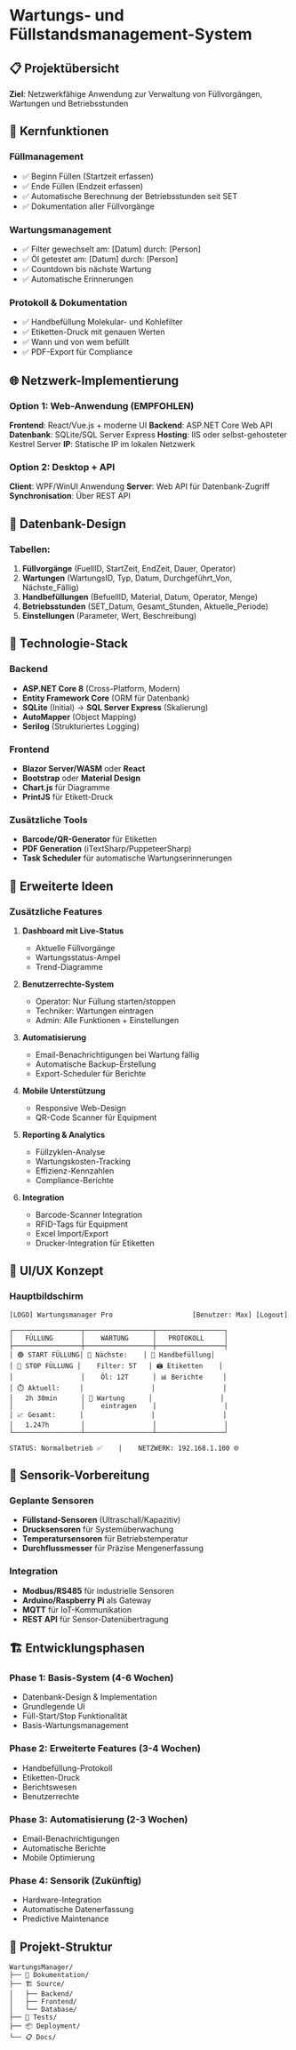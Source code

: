 # Wartungs- und Füllstandsmanagement-System

## 📋 Projektübersicht
**Ziel**: Netzwerkfähige Anwendung zur Verwaltung von Füllvorgängen, Wartungen und Betriebsstunden

## 🎯 Kernfunktionen

### Füllmanagement
- ✅ Beginn Füllen (Startzeit erfassen)
- ✅ Ende Füllen (Endzeit erfassen)
- ✅ Automatische Berechnung der Betriebsstunden seit SET
- ✅ Dokumentation aller Füllvorgänge

### Wartungsmanagement
- ✅ Filter gewechselt am: [Datum] durch: [Person]
- ✅ Öl getestet am: [Datum] durch: [Person]
- ✅ Countdown bis nächste Wartung
- ✅ Automatische Erinnerungen

### Protokoll & Dokumentation
- ✅ Handbefüllung Molekular- und Kohlefilter
- ✅ Etiketten-Druck mit genauen Werten
- ✅ Wann und von wem befüllt
- ✅ PDF-Export für Compliance

## 🌐 Netzwerk-Implementierung

### Option 1: Web-Anwendung (EMPFOHLEN)
**Frontend**: React/Vue.js + moderne UI
**Backend**: ASP.NET Core Web API
**Datenbank**: SQLite/SQL Server Express
**Hosting**: IIS oder selbst-gehosteter Kestrel Server
**IP**: Statische IP im lokalen Netzwerk

### Option 2: Desktop + API
**Client**: WPF/WinUI Anwendung
**Server**: Web API für Datenbank-Zugriff
**Synchronisation**: Über REST API

## 💾 Datenbank-Design

### Tabellen:
1. **Füllvorgänge** (FuellID, StartZeit, EndZeit, Dauer, Operator)
2. **Wartungen** (WartungsID, Typ, Datum, Durchgeführt_Von, Nächste_Fällig)
3. **Handbefüllungen** (BefuellID, Material, Datum, Operator, Menge)
4. **Betriebsstunden** (SET_Datum, Gesamt_Stunden, Aktuelle_Periode)
5. **Einstellungen** (Parameter, Wert, Beschreibung)

## 🔧 Technologie-Stack

### Backend
- **ASP.NET Core 8** (Cross-Platform, Modern)
- **Entity Framework Core** (ORM für Datenbank)
- **SQLite** (Initial) → **SQL Server Express** (Skalierung)
- **AutoMapper** (Object Mapping)
- **Serilog** (Strukturiertes Logging)

### Frontend
- **Blazor Server/WASM** oder **React**
- **Bootstrap** oder **Material Design**
- **Chart.js** für Diagramme
- **PrintJS** für Etikett-Druck

### Zusätzliche Tools
- **Barcode/QR-Generator** für Etiketten
- **PDF Generation** (iTextSharp/PuppeteerSharp)
- **Task Scheduler** für automatische Wartungserinnerungen

## 🚀 Erweiterte Ideen

### Zusätzliche Features
1. **Dashboard mit Live-Status**
   - Aktuelle Füllvorgänge
   - Wartungsstatus-Ampel
   - Trend-Diagramme

2. **Benutzerrechte-System**
   - Operator: Nur Füllung starten/stoppen
   - Techniker: Wartungen eintragen
   - Admin: Alle Funktionen + Einstellungen

3. **Automatisierung**
   - Email-Benachrichtigungen bei Wartung fällig
   - Automatische Backup-Erstellung
   - Export-Scheduler für Berichte

4. **Mobile Unterstützung**
   - Responsive Web-Design
   - QR-Code Scanner für Equipment

5. **Reporting & Analytics**
   - Füllzyklen-Analyse
   - Wartungskosten-Tracking
   - Effizienz-Kennzahlen
   - Compliance-Berichte

6. **Integration**
   - Barcode-Scanner Integration
   - RFID-Tags für Equipment
   - Excel Import/Export
   - Drucker-Integration für Etiketten

## 🎨 UI/UX Konzept

### Hauptbildschirm
```
[LOGO] Wartungsmanager Pro                    [Benutzer: Max] [Logout]

┌─────────────────┬─────────────────┬─────────────────┐
│   FÜLLUNG       │    WARTUNG      │   PROTOKOLL     │
├─────────────────┼─────────────────┼─────────────────┤
│ 🟢 START FÜLLUNG│ 📅 Nächste:    │ 📄 Handbefüllung│
│ 🔴 STOP FÜLLUNG │    Filter: 5T   │ 🖨️ Etiketten    │
│                 │    Öl: 12T      │ 📊 Berichte     │
│ ⏱️ Aktuell:     │                 │                 │
│   2h 30min      │ 🔧 Wartung      │                 │
│                 │    eintragen    │                 │
│ 📈 Gesamt:      │                 │                 │
│   1.247h        │                 │                 │
└─────────────────┴─────────────────┴─────────────────┘

STATUS: Normalbetrieb ✅    |    NETZWERK: 192.168.1.100 🌐
```

## 🔌 Sensorik-Vorbereitung

### Geplante Sensoren
- **Füllstand-Sensoren** (Ultraschall/Kapazitiv)
- **Drucksensoren** für Systemüberwachung
- **Temperatursensoren** für Betriebstemperatur
- **Durchflussmesser** für Präzise Mengenerfassung

### Integration
- **Modbus/RS485** für industrielle Sensoren
- **Arduino/Raspberry Pi** als Gateway
- **MQTT** für IoT-Kommunikation
- **REST API** für Sensor-Datenübertragung

## 🏗️ Entwicklungsphasen

### Phase 1: Basis-System (4-6 Wochen)
- Datenbank-Design & Implementation
- Grundlegende UI
- Füll-Start/Stop Funktionalität
- Basis-Wartungsmanagement

### Phase 2: Erweiterte Features (3-4 Wochen)
- Handbefüllung-Protokoll
- Etiketten-Druck
- Berichtswesen
- Benutzerrechte

### Phase 3: Automatisierung (2-3 Wochen)
- Email-Benachrichtigungen
- Automatische Berichte
- Mobile Optimierung

### Phase 4: Sensorik (Zukünftig)
- Hardware-Integration
- Automatische Datenerfassung
- Predictive Maintenance

## 📁 Projekt-Struktur
```
WartungsManager/
├── 📄 Dokumentation/
├── 🏗️ Source/
│   ├── Backend/
│   ├── Frontend/
│   └── Database/
├── 🧪 Tests/
├── 📦 Deployment/
└── 📋 Docs/
```
